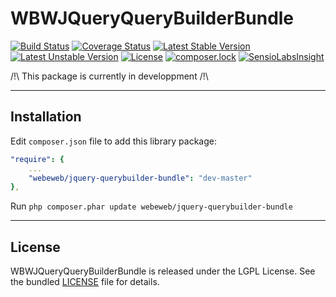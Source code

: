 WBWJQueryQueryBuilderBundle
====================

[![Build Status](https://travis-ci.org/webeweb/WBWJQueryQueryBuilderBundle.svg?branch=master)](https://travis-ci.org/webeweb/WBWJQueryQueryBuilderBundle) [![Coverage Status](https://coveralls.io/repos/github/webeweb/WBWJQueryQueryBuilderBundle/badge.svg?branch=master)](https://coveralls.io/github/webeweb/WBWJQueryQueryBuilderBundle?branch=master) [![Latest Stable Version](https://poser.pugx.org/webeweb/jquery-querybuilder-bundle/v/stable)](https://packagist.org/packages/webeweb/jquery-querybuilder-bundle) [![Latest Unstable Version](https://poser.pugx.org/webeweb/jquery-querybuilder-bundle/v/unstable)](https://packagist.org/packages/webeweb/jquery-querybuilder-bundle) [![License](https://poser.pugx.org/webeweb/jquery-querybuilder-bundle/license)](https://packagist.org/packages/webeweb/jquery-querybuilder-bundle) [![composer.lock](https://poser.pugx.org/webeweb/jquery-querybuilder-bundle/composerlock)](https://packagist.org/packages/webeweb/jquery-querybuilder-bundle) [![SensioLabsInsight](https://insight.sensiolabs.com/projects/57a910cc-74d4-4727-8c89-2805241f4ee6/mini.png)](https://insight.sensiolabs.com/projects/57a910cc-74d4-4727-8c89-2805241f4ee6)

/!\ This package is currently in developpment /!\

---

## Installation

Edit `composer.json` file to add this library package:

```yml
"require": {
    ...
    "webeweb/jquery-querybuilder-bundle": "dev-master"
},
```

Run `php composer.phar update webeweb/jquery-querybuilder-bundle`

---

## License

WBWJQueryQueryBuilderBundle is released under the LGPL License. See the bundled [LICENSE](LICENSE) file for details.
